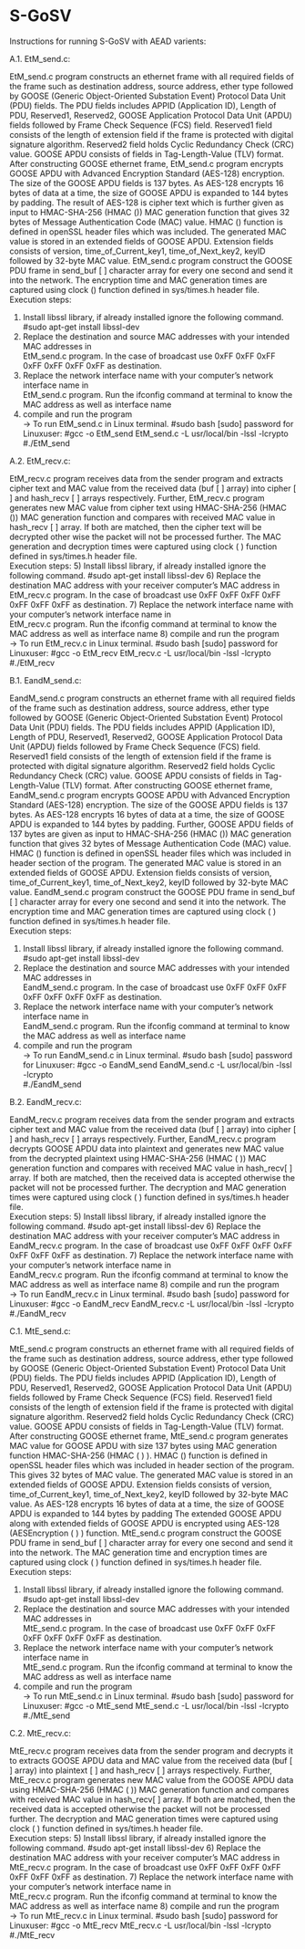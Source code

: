 # S-GoSV

Instructions for running S-GoSV with AEAD varients:

A.1. EtM_send.c:

EtM_send.c program constructs an ethernet frame with all required fields of the frame such as destination address, source address, ether type followed by GOOSE (Generic Object-Oriented Substation Event) Protocol Data Unit (PDU) fields. The PDU fields includes APPID (Application ID), Length of PDU, Reserved1, Reserved2, GOOSE Application Protocol Data Unit (APDU) fields followed by Frame Check Sequence (FCS) field. Reserved1 field consists of the length of extension field if the frame is protected with digital signature algorithm. Reserved2 field holds Cyclic Redundancy Check (CRC) value. GOOSE APDU consists of fields in Tag-Length-Value (TLV) format. 
	After constructing GOOSE ethernet frame, EtM_send.c program encrypts GOOSE APDU with Advanced Encryption Standard (AES-128) encryption.  The size of the GOOSE APDU fields is 137 bytes. As AES-128 encrypts 16 bytes of data at a time, the size of GOOSE APDU is expanded to 144 bytes by padding. The result of AES-128 is cipher text which is further given as input to HMAC-SHA-256 (HMAC ()) MAC generation function that gives 32 bytes of Message Authentication Code (MAC) value. HMAC () function is defined in openSSL header files which was included. The generated MAC value is stored in an extended fields of GOOSE APDU.  Extension fields consists of version, time_of_Current_key1, time_of_Next_key2, keyID followed by 32-byte MAC value. 
	EtM_send.c program construct the GOOSE PDU frame in send_buf [ ] character array for every one second and send it into the network.  The encryption time and MAC generation times are captured using clock () function defined in sys/times.h header file.  
Execution steps:
1)	Install libssl library, if already installed ignore the following command. 
           #sudo apt-get install libssl-dev
2)	Replace the destination and source MAC addresses with your intended MAC addresses in  
            EtM_send.c program.
            In the case of broadcast use 0xFF 0xFF 0xFF 0xFF 0xFF 0xFF 0xFF as destination. 
3)	Replace the network interface name with your computer’s network interface name in  
            EtM_send.c program. 
Run the ifconfig command at terminal to know the MAC address as well as interface name
4)	compile and run the program  
            → To run EtM_send.c in Linux terminal.
            #sudo bash
            [sudo] password for Linuxuser:
            <enter password>
            #gcc -o EtM_send EtM_send.c -L usr/local/bin -lssl -lcrypto  
            #./EtM_send

A.2. EtM_recv.c:

EtM_recv.c program receives data from the sender program and extracts cipher text and MAC value from the received data (buf [ ] array) into cipher [ ] and hash_recv [ ] arrays respectively. Further, EtM_recv.c program generates new MAC value from cipher text using HMAC-SHA-256 (HMAC ()) MAC generation function and compares with received MAC value in hash_recv [ ] array. If both are matched, then the cipher text will be decrypted other wise the packet will not be processed further. The MAC generation and decryption times were captured using clock ( ) function defined in sys/times.h header file.  
Execution steps:
5)	Install libssl library, if already installed ignore the following command. 
           #sudo apt-get install libssl-dev
6)	Replace the destination MAC address with your receiver computer’s MAC address in  
            EtM_recv.c program.
            In the case of broadcast use 0xFF 0xFF 0xFF 0xFF 0xFF 0xFF 0xFF as destination. 
7)	Replace the network interface name with your computer’s network interface name in  
            EtM_recv.c program. 
Run the ifconfig command at terminal to know the MAC address as well as interface name
8)	compile and run the program  
            → To run EtM_recv.c in Linux terminal.
            #sudo bash
            [sudo] password for Linuxuser:
            <enter password>
            #gcc -o EtM_recv EtM_recv.c -L usr/local/bin -lssl -lcrypto  
            #./EtM_recv



B.1. EandM_send.c:

EandM_send.c program constructs an ethernet frame with all required fields of the frame such as destination address, source address, ether type followed by GOOSE (Generic Object-Oriented Substation Event) Protocol Data Unit (PDU) fields. The PDU fields includes APPID (Application ID), Length of PDU, Reserved1, Reserved2, GOOSE Application Protocol Data Unit (APDU) fields followed by Frame Check Sequence (FCS) field. Reserved1 field consists of the length of extension field if the frame is protected with digital signature algorithm. Reserved2 field holds Cyclic Redundancy Check (CRC) value. GOOSE APDU consists of fields in Tag-Length-Value (TLV) format. 
	After constructing GOOSE ethernet frame, EandM_send.c program encrypts GOOSE APDU with Advanced Encryption Standard (AES-128) encryption.  The size of the GOOSE APDU fields is 137 bytes. As AES-128 encrypts 16 bytes of data at a time, the size of GOOSE APDU is expanded to 144 bytes by padding. Further, GOOSE APDU fields of 137 bytes are given as input to HMAC-SHA-256 (HMAC ()) MAC generation function that gives 32 bytes of Message Authentication Code (MAC) value. HMAC () function is defined in openSSL header files which was included in header section of the program. The generated MAC value is stored in an extended fields of GOOSE APDU.  Extension fields consists of version, time_of_Current_key1, time_of_Next_key2, keyID followed by 32-byte MAC value. 
	EandM_send.c program construct the GOOSE PDU frame in send_buf [ ] character array for every one second and send it into the network.  The encryption time and MAC generation times are captured using clock ( ) function defined in sys/times.h header file.  
Execution steps:
1)	Install libssl library, if already installed ignore the following command. 
           #sudo apt-get install libssl-dev
2)	Replace the destination and source MAC addresses with your intended MAC addresses in  
            EandM_send.c program.
            In the case of broadcast use 0xFF 0xFF 0xFF 0xFF 0xFF 0xFF 0xFF as destination. 
3)	Replace the network interface name with your computer’s network interface name in  
            EandM_send.c program. 
Run the ifconfig command at terminal to know the MAC address as well as interface name
4)	compile and run the program  
            → To run EandM_send.c in Linux terminal.
            #sudo bash
            [sudo] password for Linuxuser:
            <enter password>
            #gcc -o EandM_send EandM_send.c -L usr/local/bin -lssl -lcrypto  
            #./EandM_send

B.2. EandM_recv.c:

EandM_recv.c program receives data from the sender program and extracts cipher text and MAC value from the received data (buf [ ] array) into cipher [ ] and hash_recv [ ] arrays respectively. Further, EandM_recv.c program decrypts GOOSE APDU data into plaintext and generates new MAC value from the decrypted plaintext using HMAC-SHA-256 (HMAC ( )) MAC generation function and compares with received MAC value in hash_recv[ ] array. If both are matched, then the received data is accepted otherwise the packet will not be processed further. The decryption and MAC generation times were captured using clock ( ) function defined in sys/times.h header file.  
Execution steps:
5)	Install libssl library, if already installed ignore the following command. 
           #sudo apt-get install libssl-dev
6)	Replace the destination MAC address with your receiver computer’s MAC address in  
            EandM_recv.c program.
            In the case of broadcast use 0xFF 0xFF 0xFF 0xFF 0xFF 0xFF 0xFF as destination. 
7)	Replace the network interface name with your computer’s network interface name in  
            EandM_recv.c program. 
Run the ifconfig command at terminal to know the MAC address as well as interface name
8)	compile and run the program  
            → To run EandM_recv.c in Linux terminal.
            #sudo bash
            [sudo] password for Linuxuser:
            <enter password>
            #gcc -o EandM_recv EandM_recv.c -L usr/local/bin -lssl -lcrypto  
            #./EandM_recv



C.1. MtE_send.c:

MtE_send.c program constructs an ethernet frame with all required fields of the frame such as destination address, source address, ether type followed by GOOSE (Generic Object-Oriented Substation Event) Protocol Data Unit (PDU) fields. The PDU fields includes APPID (Application ID), Length of PDU, Reserved1, Reserved2, GOOSE Application Protocol Data Unit (APDU) fields followed by Frame Check Sequence (FCS) field. Reserved1 field consists of the length of extension field if the frame is protected with digital signature algorithm. Reserved2 field holds Cyclic Redundancy Check (CRC) value. GOOSE APDU consists of fields in Tag-Length-Value (TLV) format. 
	After constructing GOOSE ethernet frame, MtE_send.c program generates MAC value for GOOSE APDU with size 137 bytes using MAC generation function HMAC-SHA-256 (HMAC ( ) ). HMAC () function is defined in openSSL header files which was included in header section of the program. This gives 32 bytes of MAC value. The generated MAC value is stored in an extended fields of GOOSE APDU.  Extension fields consists of version, time_of_Current_key1, time_of_Next_key2, keyID followed by 32-byte MAC value. As AES-128 encrypts 16 bytes of data at a time, the size of GOOSE APDU is expanded to 144 bytes by padding The extended GOOSE APDU along with extended fields of GOOSE APDU is encrypted using AES-128 (AESEncryption ( ) ) function. 
MtE_send.c program construct the GOOSE PDU frame in send_buf [ ] character array for every one second and send it into the network.  The MAC generation time and encryption times are captured using clock ( ) function defined in sys/times.h header file.  
Execution steps:
1)	Install libssl library, if already installed ignore the following command. 
           #sudo apt-get install libssl-dev
2)	Replace the destination and source MAC addresses with your intended MAC addresses in  
            MtE_send.c program.
            In the case of broadcast use 0xFF 0xFF 0xFF 0xFF 0xFF 0xFF 0xFF as destination. 
3)	Replace the network interface name with your computer’s network interface name in  
            MtE_send.c program. 
Run the ifconfig command at terminal to know the MAC address as well as interface name
4)	compile and run the program  
            → To run MtE_send.c in Linux terminal.
            #sudo bash
            [sudo] password for Linuxuser:
            <enter password>
            #gcc -o MtE_send MtE_send.c -L usr/local/bin -lssl -lcrypto  
            #./MtE_send

C.2. MtE_recv.c:

MtE_recv.c program receives data from the sender program and decrypts it to extracts GOOSE APDU data and MAC value from the received data (buf [ ] array) into plaintext [ ] and hash_recv [ ] arrays respectively. Further, MtE_recv.c program generates new MAC value from the GOOSE APDU data using HMAC-SHA-256 (HMAC ( )) MAC generation function and compares with received MAC value in hash_recv[ ] array. If both are matched, then the received data is accepted otherwise the packet will not be processed further. The decryption and MAC generation times were captured using clock ( ) function defined in sys/times.h header file.  
Execution steps:
5)	Install libssl library, if already installed ignore the following command. 
           #sudo apt-get install libssl-dev
6)	Replace the destination MAC address with your receiver computer’s MAC address in  
            MtE_recv.c program.
            In the case of broadcast use 0xFF 0xFF 0xFF 0xFF 0xFF 0xFF 0xFF as destination. 
7)	Replace the network interface name with your computer’s network interface name in  
            MtE_recv.c program. 
Run the ifconfig command at terminal to know the MAC address as well as interface name
8)	compile and run the program  
            → To run MtE_recv.c in Linux terminal.
            #sudo bash
            [sudo] password for Linuxuser:
            <enter password>
            #gcc -o MtE_recv MtE_recv.c -L usr/local/bin -lssl -lcrypto  
            #./MtE_recv
